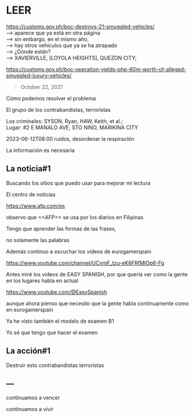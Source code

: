 # LEER

https://customs.gov.ph/boc-destroys-21-smuggled-vehicles/<br/>
—> aparece que ya está en otra página<br/>
—> sin embargo, en el mismo año, <br/>
—> hay otros vehículos que ya se ha atrapado<br/>
—> ¿Dónde están?<br/>
—> XAVIERVILLE, [LOYOLA HEIGHTS], QUEZON CITY;

https://customs.gov.ph/boc-operation-yields-php-60m-worth-of-alleged-smuggled-luxury-vehicles/

> October 22, 2021

Cómo podemos resolver el problema 

El grupo de los contrabandistas, terroristas

Los criminales: SYSON, Ryan, HAW, Keith, et al.;  
Lugar: #2 E MANALO AVE, STO NINO, MARIKINA CITY

2023-06-12T08:00
ruidos, desordenar la respiración

La información es necesaria

## La noticia#1

Buscando los sitios que puedo usar para mejorar mi lectura

El centro de noticias

https://www.afp.com/es

observo que \<<AFP\>> se usa por los diarios en Filipinas

Tengo que aprender las formas de las frases,

no solamente las palabras

Además continuo a escuchar los videos 
de eurogamerspain

https://www.youtube.com/channel/UCvmF_tzu-eK6FRfMlOp6-Fg

Antes miré los videos de EASY SPANISH, por que quería ver como la gente en los lugares habla en actual

https://www.youtube.com/@EasySpanish

aunque ahora pienso que necesito que la gente habla continuamente como en eurogamerspain

Ya he visto también el modelo de examen B1

Yo sé que tengo que hacer el examen


## La acción#1

Destruir esto contrabandistas terroristas

## —

continuamos a vencer

continuamos a vivir

